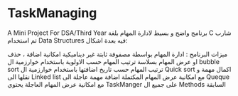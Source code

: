 # TaskManaging
A Mini Project For DSA/Third Year
برنامج واضح و بسيط لادارة المهام بلغة  C شارب تم استخدام Data Structures فيه بعدة اشكال:

ميزات البرنامج : 
ادارة المهام بواسطة مصفوفة ثابتة غير ديناميكية 
امكانية اضافة ، حذف او عرض المهام بسلاسة 
ترتيب المهام حسب الاولوية باستخدام خوارزمية ال bubble sort 
ترتيب المهام حسب تاريخ اضافتها باستخدام خوارزمية ال Quick sort 
اكمال مهمة و نقلها الى Linked list مع امكانية عرض المهام المكتملة 
اضافة مهمة عاجلة الى Queque 
مع امكانية عرض المهام العاجلة 
يحتوي TaskManger على جميع ال Methods السابقة
